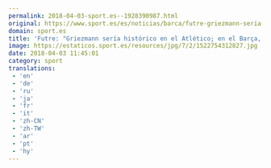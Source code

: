 ```yaml
---
permalink: 2018-04-03-sport.es--1928390987.html
original: https://www.sport.es/es/noticias/barca/futre-griezmann-seria-historico-atletico-barca-uno-mas-6731363?utm_source=rss-noticias&utm_medium=feed&utm_campaign=barca
domain: sport.es
title: 'Futre: "Griezmann sería histórico en el Atlético; en el Barça, uno más'
image: https://estaticos.sport.es/resources/jpg/7/2/1522754312827.jpg
date: 2018-04-03 11:45:01
category: sport
translations: 
 - 'en'
 - 'de'
 - 'ru'
 - 'ja'
 - 'fr'
 - 'it'
 - 'zh-CN'
 - 'zh-TW'
 - 'ar'
 - 'pt'
 - 'hy'
---
```


